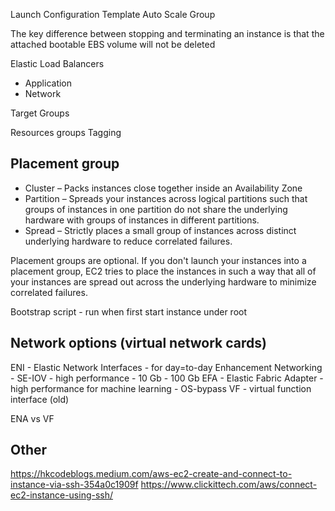 Launch Configuration Template
Auto Scale Group

The key difference between stopping and terminating an instance is that the attached bootable EBS volume will not be deleted

Elastic Load Balancers
* Application
* Network

Target Groups

Resources groups
Tagging

Placement group
---
* Cluster – Packs instances close together inside an Availability Zone
* Partition – Spreads your instances across logical partitions 
such that groups of instances in one partition 
do not share the underlying hardware with groups of instances in different partitions.
* Spread – Strictly places a small group of instances across distinct underlying hardware to reduce correlated failures.

Placement groups are optional. 
If you don't launch your instances into a placement group, 
EC2 tries to place the instances in such a way 
that all of your instances are spread out across the underlying hardware to minimize correlated failures. 

Bootstrap script - run when first start instance under root

Network options (virtual network cards)
----
ENI -  Elastic Network Interfaces - for day=to-day
Enhancement Networking - SE-IOV - high performance - 10 Gb - 100 Gb
EFA -  Elastic Fabric Adapter - high performance for machine learning - OS-bypass
VF - virtual function interface (old)

ENA vs VF

Other
---
https://hkcodeblogs.medium.com/aws-ec2-create-and-connect-to-instance-via-ssh-354a0c1909f
https://www.clickittech.com/aws/connect-ec2-instance-using-ssh/
